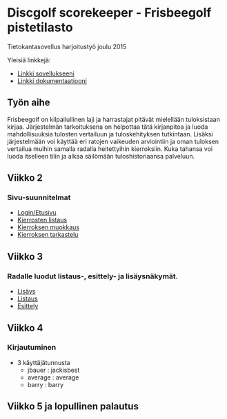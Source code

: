 # Discgolf scorekeeper - Frisbeegolf pistetilasto
Tietokantasovellus harjoitustyö joulu 2015

Yleisiä linkkejä:

* [Linkki sovellukseeni](http://vrsaari.users.cs.helsinki.fi/discgolf/)
* [Linkki dokumentaatiooni](https://raw.githubusercontent.com/neodyymi/Tsoha-Bootstrap/master/doc/dokumentaatio.pdf)

## Työn aihe

Frisbeegolf on kilpailullinen laji ja harrastajat pitävät mielellään tuloksistaan kirjaa. Järjestelmän tarkoituksena on helpottaa tätä kirjanpitoa ja luoda mahdollisuuksia tulosten vertailuun ja tuloskehityksen tutkintaan. Lisäksi järjestelmään voi käyttää eri ratojen vaikeuden arviointiin ja oman tuloksen vertailua muihin samalla radalla heitettyihin kierroksiin. Kuka tahansa voi luoda itselleen tilin ja alkaa säilömään tuloshistoriaansa palveluun.

## Viikko 2
### Sivu-suunnitelmat
* [Login/Etusivu](http://vrsaari.users.cs.helsinki.fi/discgolf/suunnitelmat/login)
* [Kierrosten listaus](http://vrsaari.users.cs.helsinki.fi/discgolf/suunnitelmat/round)
* [Kierroksen muokkaus](http://vrsaari.users.cs.helsinki.fi/discgolf/suunnitelmat/round/edit/1)
* [Kierroksen tarkastelu](http://vrsaari.users.cs.helsinki.fi/discgolf/suunnitelmat/round/1)

## Viikko 3
### Radalle luodut listaus-, esittely- ja lisäysnäkymät.
* [Lisäys](http://vrsaari.users.cs.helsinki.fi/discgolf/course/new)
* [Listaus](http://vrsaari.users.cs.helsinki.fi/discgolf/course)
* [Esittely](http://vrsaari.users.cs.helsinki.fi/discgolf/course/1)

## Viikko 4
### Kirjautuminen
* 3 käyttäjätunnusta
  * jbauer : jackisbest
  * average : average
  * barry : barry

## Viikko 5 ja lopullinen palautus

